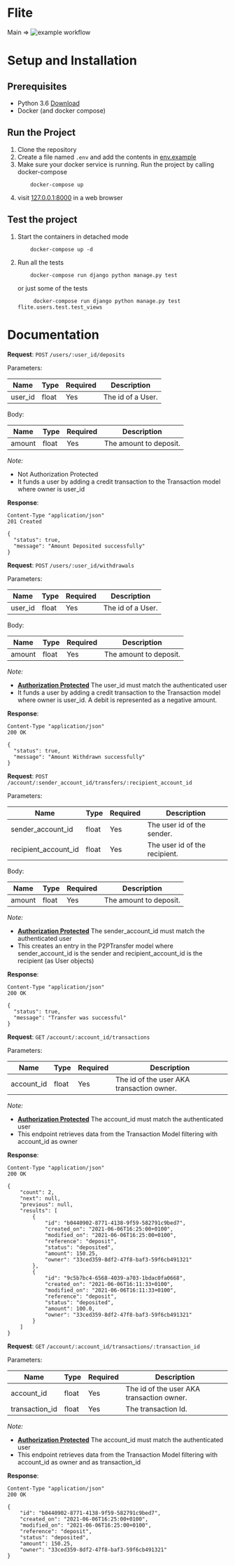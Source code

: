 # Flite
Main => ![example workflow](https://github.com/iamr0b0tx/flite/actions/workflows/django.yml/badge.svg) <br>

# Setup and Installation
## Prerequisites
- Python 3.6 [Download](https://www.python.org/downloads/)
- Docker (and docker compose)

## Run the Project
1. Clone the repository
1. Create a file named `.env` and add the contents in [env.example](./env.example)
1. Make sure your docker service is running. Run the project by calling docker-compose
    ```
        docker-compose up
    ```
1. visit [127.0.0.1:8000](http://127.0.0.1:8000) in a web browser

## Test the project
1. Start the containers in detached mode
    ```
        docker-compose up -d
    ```
1. Run all the tests
    ```
        docker-compose run django python manage.py test    
    ```
   or just some of the tests
   ```
        docker-compose run django python manage.py test flite.users.test.test_views
    ```
 
# Documentation

**Request**:
`POST` `/users/:user_id/deposits`

Parameters:

Name       | Type   | Required | Description
-----------|--------|----------|------------
user_id    | float  | Yes      | The id of a User.

Body:

Name       | Type   | Required | Description
-----------|--------|----------|------------
amount     | float  | Yes      | The amount to deposit.


*Note:*
- Not Authorization Protected
- It funds a user by adding a credit transaction to the Transaction model where owner is user_id

**Response**:
```
Content-Type "application/json"
201 Created

{
  "status": true,
  "message": "Amount Deposited successfully"
}
```


**Request**:
`POST` `/users/:user_id/withdrawals`

Parameters:

Name       | Type   | Required | Description
-----------|--------|----------|------------
user_id    | float  | Yes      | The id of a User.

Body:

Name       | Type   | Required | Description
-----------|--------|----------|------------
amount     | float  | Yes      | The amount to deposit.

*Note:*
- **[Authorization Protected](./docs/api/authentication.md)** The user_id must match the authenticated user
- It funds a user by adding a credit transaction to the Transaction model where owner is user_id. A debit is represented as a negative amount.

**Response**:
```
Content-Type "application/json"
200 OK

{
  "status": true,
  "message": "Amount Withdrawn successfully"
}
```

**Request**:
`POST` `/account/:sender_account_id/transfers/:recipient_account_id`

Parameters:

Name                  | Type   | Required | Description
----------------------|--------|----------|------------
sender_account_id     | float  | Yes      | The user id of the sender.
recipient_account_id  | float  | Yes      | The user id of the recipient.

Body:

Name       | Type   | Required | Description
-----------|--------|----------|------------
amount     | float  | Yes      | The amount to deposit.

*Note:*
- **[Authorization Protected](./docs/api/authentication.md)** The sender_account_id must match the authenticated user
- This creates an entry in the P2PTransfer model where sender_account_id is the sender and recipient_account_id is the recipient (as User objects)

**Response**:
```
Content-Type "application/json"
200 OK

{
  "status": true,
  "message": "Transfer was successful"
}
```

**Request**:
`GET` `/account/:account_id/transactions`

Parameters:

Name       | Type   | Required | Description
-----------|--------|----------|------------
account_id | float  | Yes      | The id of the user AKA transaction owner.

*Note:*
- **[Authorization Protected](./docs/api/authentication.md)** The account_id must match the authenticated user
- This endpoint retrieves data from the Transaction Model filtering with account_id as owner

**Response**:
```
Content-Type "application/json"
200 OK

{
    "count": 2,
    "next": null,
    "previous": null,
    "results": [
        {
            "id": "b0440902-8771-4138-9f59-582791c9bed7",
            "created_on": "2021-06-06T16:25:00+0100",
            "modified_on": "2021-06-06T16:25:00+0100",
            "reference": "deposit",
            "status": "deposited",
            "amount": 150.25,
            "owner": "33ced359-8df2-47f8-baf3-59f6cb491321"
        },
        {
            "id": "9c5b7bc4-6568-4039-a703-1bdac0fa0668",
            "created_on": "2021-06-06T16:11:33+0100",
            "modified_on": "2021-06-06T16:11:33+0100",
            "reference": "deposit",
            "status": "deposited",
            "amount": 100.0,
            "owner": "33ced359-8df2-47f8-baf3-59f6cb491321"
        }
    ]
}
```

**Request**:
`GET` `/account/:account_id/transactions/:transaction_id`

Parameters:

Name           | Type   | Required | Description
---------------|--------|----------|------------
account_id     | float  | Yes      | The id of the user AKA transaction owner.
transaction_id | float  | Yes      | The transaction Id.

*Note:*
- **[Authorization Protected](./docs/api/authentication.md)** The account_id must match the authenticated user
- This endpoint retrieves data from the Transaction Model filtering with account_id as owner and as transaction_id

**Response**:
```
Content-Type "application/json"
200 OK

{
    "id": "b0440902-8771-4138-9f59-582791c9bed7",
    "created_on": "2021-06-06T16:25:00+0100",
    "modified_on": "2021-06-06T16:25:00+0100",
    "reference": "deposit",
    "status": "deposited",
    "amount": 150.25,
    "owner": "33ced359-8df2-47f8-baf3-59f6cb491321"
}
```

